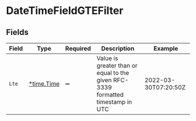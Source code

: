 # DateTimeFieldGTEFilter


## Fields

| Field                                                                           | Type                                                                            | Required                                                                        | Description                                                                     | Example                                                                         |
| ------------------------------------------------------------------------------- | ------------------------------------------------------------------------------- | ------------------------------------------------------------------------------- | ------------------------------------------------------------------------------- | ------------------------------------------------------------------------------- |
| `Lte`                                                                           | [*time.Time](https://pkg.go.dev/time#Time)                                      | :heavy_minus_sign:                                                              | Value is greater than or equal to the given RFC-3339 formatted timestamp in UTC | 2022-03-30T07:20:50Z                                                            |